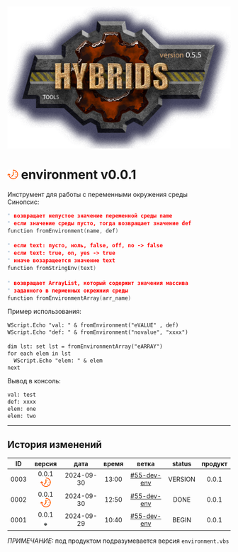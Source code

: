 [![logo](../logo.png)](../docs.md "documentation") 

[M]: ../docs.md        "родитель"
[P]: ../icons/progress.png  "в процессе..."
[S]: ../icons/success.png   "ошибок не обнаружено"
[E]: ../icons/empty.png     "нет данных"

[![P]][M] environment v0.0.1
============================
Инструмент для работы с переменными окружения среды   
Синопсис:  

```cpp
' возвращает непустое значение переменной среды name
' если значение среды пусто, тогда возвращает значение def
function fromEnvironment(name, def)

' если text: пусто, ноль, false, off, no -> false
' если text: true, on, yes -> true
' иначе возаращеется значение text
function fromStringEnv(text)

' возвращает ArrayList, который содержит значения массива
' заданного в перменных окрежния среды
function fromEnvironmentArray(arr_name)
```

Пример использования:  

```vbs
WScript.Echo "val: " & fromEnvironment("eVALUE" , def)
WScript.Echo "def: " & fromEnvironment("novalue", "xxxx")

dim lst: set lst = fromEnvironmentArray("eARRAY")
for each elem in lst
  WScript.Echo "elem: " & elem
next
```

Вывод в консоль:  
```
val: test
def: xxxx
elem: one
elem: two
```

--------------------------------------------------------------------------------

История изменений 
-----------------

| **ID** |      версия     |    дата    | время |     ветка     | status  | продукт |  
|:------:|:---------------:|:----------:|:-----:|:-------------:|:-------:|:-------:|  
|  0003  | 0.0.1 [![P]][M] | 2024-09-30 | 13:00 | [#55-dev-env] | VERSION |  0.0.1  |  
|  0002  | 0.0.1 [![P]][M] | 2024-09-30 | 12:50 | [#55-dev-env] |  DONE   |  0.0.1  |  
|  0001  | 0.0.1 [![E]][M] | 2024-09-29 | 10:40 | [#55-dev-env] |  BEGIN  |  0.0.1  |  

*ПРИМЕЧАНИЕ:* под продуктом подразумевается версия `environment.vbs`  

[#55-dev-env]:   ../history.md#-v055-dev
